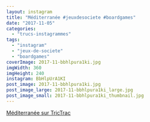 ```yaml
---
layout: instagram
title: "Méditerranée #jeuxdesociete #boardgames"
date: "2017-11-05"
categories: 
  - "trucs-instagrammes"
tags: 
  - "instagram"
  - "jeux-de-societe"
  - "boardgames"
coverImage: 2017-11-bbhlpura1ki.jpg
imgWidth: 360
imgHeight: 240
instagram: BbHlpUrA1KI
post_image: 2017-11-bbhlpura1ki.jpg
post_image_large: 2017-11-bbhlpura1ki_large.jpg
post_image_small: 2017-11-bbhlpura1ki_thumbnail.jpg
---
```


<a href="https://www.trictrac.net/jeu-de-societe/mediterranee">Méditerranée sur TricTrac</a>
